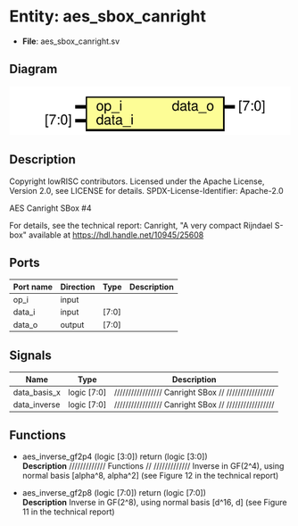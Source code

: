 # Entity: aes_sbox_canright

- **File**: aes_sbox_canright.sv
## Diagram

![Diagram](aes_sbox_canright.svg "Diagram")
## Description

 Copyright lowRISC contributors.
 Licensed under the Apache License, Version 2.0, see LICENSE for details.
 SPDX-License-Identifier: Apache-2.0

 AES Canright SBox #4

 For details, see the technical report: Canright, "A very compact Rijndael S-box"
 available at https://hdl.handle.net/10945/25608

## Ports

| Port name | Direction | Type  | Description |
| --------- | --------- | ----- | ----------- |
| op_i      | input     |       |             |
| data_i    | input     | [7:0] |             |
| data_o    | output    | [7:0] |             |
## Signals

| Name         | Type        | Description                                            |
| ------------ | ----------- | ------------------------------------------------------ |
| data_basis_x | logic [7:0] | /////////////////  Canright SBox // /////////////////  |
| data_inverse | logic [7:0] | /////////////////  Canright SBox // /////////////////  |
## Functions
- aes_inverse_gf2p4 <font id="function_arguments">(logic [3:0])</font> <font id="function_return">return (logic [3:0])</font>
</br>**Description**
/////////////
 Functions //
/////////////
 Inverse in GF(2^4), using normal basis [alpha^8, alpha^2]
 (see Figure 12 in the technical report)

- aes_inverse_gf2p8 <font id="function_arguments">(logic [7:0])</font> <font id="function_return">return (logic [7:0])</font>
</br>**Description**
 Inverse in GF(2^8), using normal basis [d^16, d]
 (see Figure 11 in the technical report)

